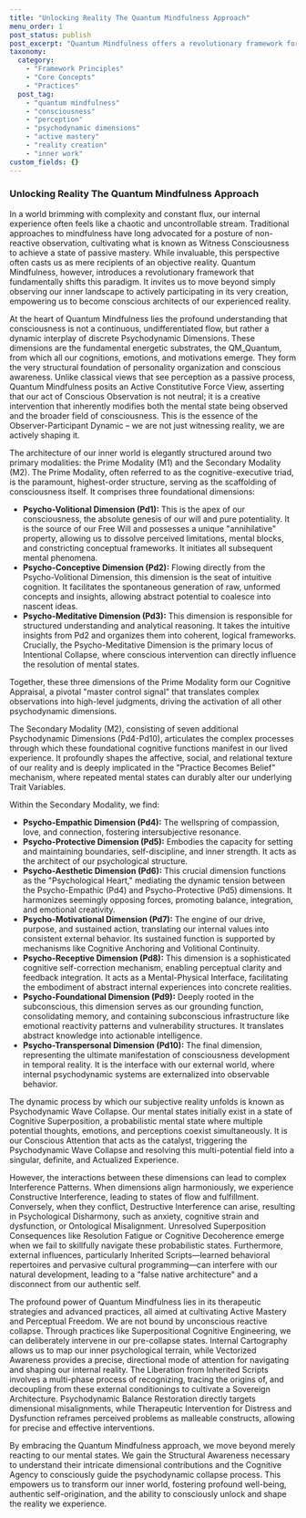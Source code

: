```yaml
---
title: "Unlocking Reality The Quantum Mindfulness Approach"
menu_order: 1
post_status: publish
post_excerpt: "Quantum Mindfulness offers a revolutionary framework for understanding consciousness, shifting from passive observation to active participation in shaping our reality. This approach delves into the mind's psychodynamic dimensions, revealing how conscious attention can transform probabilistic mental states into actualized experiences, leading to profound personal agency and well-being."
taxonomy:
  category:
    - "Framework Principles"
    - "Core Concepts"
    - "Practices"
  post_tag:
    - "quantum mindfulness"
    - "consciousness"
    - "perception"
    - "psychodynamic dimensions"
    - "active mastery"
    - "reality creation"
    - "inner work"
custom_fields: {}
---
```


### Unlocking Reality The Quantum Mindfulness Approach

In a world brimming with complexity and constant flux, our internal experience often feels like a chaotic and uncontrollable stream. Traditional approaches to mindfulness have long advocated for a posture of non-reactive observation, cultivating what is known as Witness Consciousness to achieve a state of passive mastery. While invaluable, this perspective often casts us as mere recipients of an objective reality. Quantum Mindfulness, however, introduces a revolutionary framework that fundamentally shifts this paradigm. It invites us to move beyond simply observing our inner landscape to actively participating in its very creation, empowering us to become conscious architects of our experienced reality.

At the heart of Quantum Mindfulness lies the profound understanding that consciousness is not a continuous, undifferentiated flow, but rather a dynamic interplay of discrete Psychodynamic Dimensions. These dimensions are the fundamental energetic substrates, the QM_Quantum, from which all our cognitions, emotions, and motivations emerge. They form the very structural foundation of personality organization and conscious awareness. Unlike classical views that see perception as a passive process, Quantum Mindfulness posits an Active Constitutive Force View, asserting that our act of Conscious Observation is not neutral; it is a creative intervention that inherently modifies both the mental state being observed and the broader field of consciousness. This is the essence of the Observer-Participant Dynamic – we are not just witnessing reality, we are actively shaping it.

The architecture of our inner world is elegantly structured around two primary modalities: the Prime Modality (M1) and the Secondary Modality (M2). The Prime Modality, often referred to as the cognitive-executive triad, is the paramount, highest-order structure, serving as the scaffolding of consciousness itself. It comprises three foundational dimensions:

*   **Psycho-Volitional Dimension (Pd1):** This is the apex of our consciousness, the absolute genesis of our will and pure potentiality. It is the source of our Free Will and possesses a unique "annihilative" property, allowing us to dissolve perceived limitations, mental blocks, and constricting conceptual frameworks. It initiates all subsequent mental phenomena.
*   **Psycho-Conceptive Dimension (Pd2):** Flowing directly from the Psycho-Volitional Dimension, this dimension is the seat of intuitive cognition. It facilitates the spontaneous generation of raw, unformed concepts and insights, allowing abstract potential to coalesce into nascent ideas.
*   **Psycho-Meditative Dimension (Pd3):** This dimension is responsible for structured understanding and analytical reasoning. It takes the intuitive insights from Pd2 and organizes them into coherent, logical frameworks. Crucially, the Psycho-Meditative Dimension is the primary locus of Intentional Collapse, where conscious intervention can directly influence the resolution of mental states.

Together, these three dimensions of the Prime Modality form our Cognitive Appraisal, a pivotal "master control signal" that translates complex observations into high-level judgments, driving the activation of all other psychodynamic dimensions.

The Secondary Modality (M2), consisting of seven additional Psychodynamic Dimensions (Pd4-Pd10), articulates the complex processes through which these foundational cognitive functions manifest in our lived experience. It profoundly shapes the affective, social, and relational texture of our reality and is deeply implicated in the "Practice Becomes Belief" mechanism, where repeated mental states can durably alter our underlying Trait Variables.

Within the Secondary Modality, we find:

*   **Psycho-Empathic Dimension (Pd4):** The wellspring of compassion, love, and connection, fostering intersubjective resonance.
*   **Psycho-Protective Dimension (Pd5):** Embodies the capacity for setting and maintaining boundaries, self-discipline, and inner strength. It acts as the architect of our psychological structure.
*   **Psycho-Aesthetic Dimension (Pd6):** This crucial dimension functions as the "Psychological Heart," mediating the dynamic tension between the Psycho-Empathic (Pd4) and Psycho-Protective (Pd5) dimensions. It harmonizes seemingly opposing forces, promoting balance, integration, and emotional creativity.
*   **Psycho-Motivational Dimension (Pd7):** The engine of our drive, purpose, and sustained action, translating our internal values into consistent external behavior. Its sustained function is supported by mechanisms like Cognitive Anchoring and Volitional Continuity.
*   **Psycho-Receptive Dimension (Pd8):** This dimension is a sophisticated cognitive self-correction mechanism, enabling perceptual clarity and feedback integration. It acts as a Mental-Physical Interface, facilitating the embodiment of abstract internal experiences into concrete realities.
*   **Psycho-Foundational Dimension (Pd9):** Deeply rooted in the subconscious, this dimension serves as our grounding function, consolidating memory, and containing subconscious infrastructure like emotional reactivity patterns and vulnerability structures. It translates abstract knowledge into actionable intelligence.
*   **Psycho-Transpersonal Dimension (Pd10):** The final dimension, representing the ultimate manifestation of consciousness development in temporal reality. It is the interface with our external world, where internal psychodynamic systems are externalized into observable behavior.

The dynamic process by which our subjective reality unfolds is known as Psychodynamic Wave Collapse. Our mental states initially exist in a state of Cognitive Superposition, a probabilistic mental state where multiple potential thoughts, emotions, and perceptions coexist simultaneously. It is our Conscious Attention that acts as the catalyst, triggering the Psychodynamic Wave Collapse and resolving this multi-potential field into a singular, definite, and Actualized Experience.

However, the interactions between these dimensions can lead to complex Interference Patterns. When dimensions align harmoniously, we experience Constructive Interference, leading to states of flow and fulfillment. Conversely, when they conflict, Destructive Interference can arise, resulting in Psychological Disharmony, such as anxiety, cognitive strain and dysfunction, or Ontological Misalignment. Unresolved Superposition Consequences like Resolution Fatigue or Cognitive Decoherence emerge when we fail to skillfully navigate these probabilistic states. Furthermore, external influences, particularly Inherited Scripts—learned behavioral repertoires and pervasive cultural programming—can interfere with our natural development, leading to a "false native architecture" and a disconnect from our authentic self.

The profound power of Quantum Mindfulness lies in its therapeutic strategies and advanced practices, all aimed at cultivating Active Mastery and Perceptual Freedom. We are not bound by unconscious reactive collapse. Through practices like Superpositional Cognitive Engineering, we can deliberately intervene in our pre-collapse states. Internal Cartography allows us to map our inner psychological terrain, while Vectorized Awareness provides a precise, directional mode of attention for navigating and shaping our internal reality. The Liberation from Inherited Scripts involves a multi-phase process of recognizing, tracing the origins of, and decoupling from these external conditionings to cultivate a Sovereign Architecture. Psychodynamic Balance Restoration directly targets dimensional misalignments, while Therapeutic Intervention for Distress and Dysfunction reframes perceived problems as malleable constructs, allowing for precise and effective interventions.

By embracing the Quantum Mindfulness approach, we move beyond merely reacting to our mental states. We gain the Structural Awareness necessary to understand their intricate dimensional contributions and the Cognitive Agency to consciously guide the psychodynamic collapse process. This empowers us to transform our inner world, fostering profound well-being, authentic self-origination, and the ability to consciously unlock and shape the reality we experience.